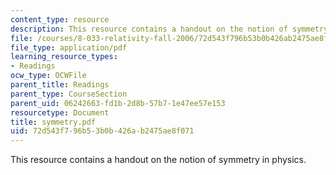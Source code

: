 ```yaml
---
content_type: resource
description: This resource contains a handout on the notion of symmetry in physics.
file: /courses/8-033-relativity-fall-2006/72d543f796b53b0b426ab2475ae8f071_symmetry.pdf
file_type: application/pdf
learning_resource_types:
- Readings
ocw_type: OCWFile
parent_title: Readings
parent_type: CourseSection
parent_uid: 06242663-fd1b-2d8b-57b7-1e47ee57e153
resourcetype: Document
title: symmetry.pdf
uid: 72d543f7-96b5-3b0b-426a-b2475ae8f071
---
```

This resource contains a handout on the notion of symmetry in physics.

